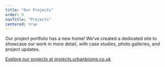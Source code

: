 ```yaml
---
title: "Our Projects"
order: 9
navTitle: "Projects"
centered: true
---
```


Our project portfolio has a new home! We've created a dedicated site to showcase our work in more detail, with case studies, photo galleries, and project updates.

[Explore our projects at projects.urbanbiome.co.uk](https://projects.urbanbiome.co.uk)